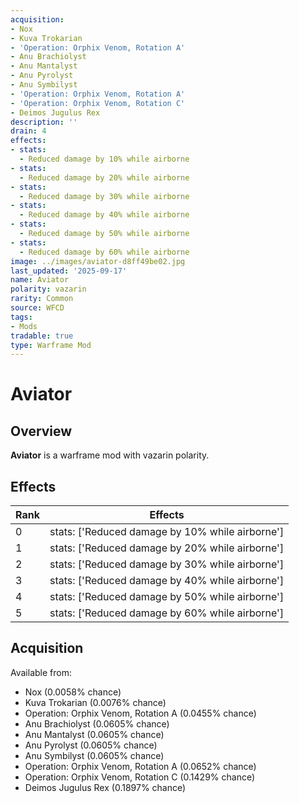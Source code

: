 ```yaml
---
acquisition:
- Nox
- Kuva Trokarian
- 'Operation: Orphix Venom, Rotation A'
- Anu Brachiolyst
- Anu Mantalyst
- Anu Pyrolyst
- Anu Symbilyst
- 'Operation: Orphix Venom, Rotation A'
- 'Operation: Orphix Venom, Rotation C'
- Deimos Jugulus Rex
description: ''
drain: 4
effects:
- stats:
  - Reduced damage by 10% while airborne
- stats:
  - Reduced damage by 20% while airborne
- stats:
  - Reduced damage by 30% while airborne
- stats:
  - Reduced damage by 40% while airborne
- stats:
  - Reduced damage by 50% while airborne
- stats:
  - Reduced damage by 60% while airborne
image: ../images/aviator-d8ff49be02.jpg
last_updated: '2025-09-17'
name: Aviator
polarity: vazarin
rarity: Common
source: WFCD
tags:
- Mods
tradable: true
type: Warframe Mod
---
```


# Aviator

## Overview

**Aviator** is a warframe mod with vazarin polarity.

## Effects

| Rank | Effects |
|------|----------|
| 0 | stats: ['Reduced damage by 10% while airborne'] |
| 1 | stats: ['Reduced damage by 20% while airborne'] |
| 2 | stats: ['Reduced damage by 30% while airborne'] |
| 3 | stats: ['Reduced damage by 40% while airborne'] |
| 4 | stats: ['Reduced damage by 50% while airborne'] |
| 5 | stats: ['Reduced damage by 60% while airborne'] |

## Acquisition

Available from:
- Nox (0.0058% chance)
- Kuva Trokarian (0.0076% chance)
- Operation: Orphix Venom, Rotation A (0.0455% chance)
- Anu Brachiolyst (0.0605% chance)
- Anu Mantalyst (0.0605% chance)
- Anu Pyrolyst (0.0605% chance)
- Anu Symbilyst (0.0605% chance)
- Operation: Orphix Venom, Rotation A (0.0652% chance)
- Operation: Orphix Venom, Rotation C (0.1429% chance)
- Deimos Jugulus Rex (0.1897% chance)

